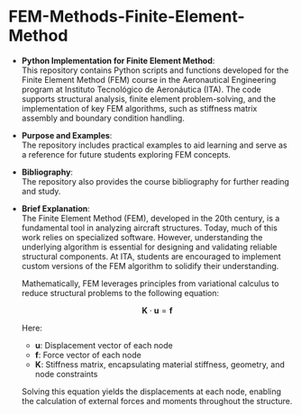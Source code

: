 # FEM-Methods-Finite-Element-Method

- **Python Implementation for Finite Element Method**:  
  This repository contains Python scripts and functions developed for the Finite Element Method (FEM) course in the Aeronautical Engineering program at Instituto Tecnológico de Aeronáutica (ITA). The code supports structural analysis, finite element problem-solving, and the implementation of key FEM algorithms, such as stiffness matrix assembly and boundary condition handling.

- **Purpose and Examples**:  
  The repository includes practical examples to aid learning and serve as a reference for future students exploring FEM concepts.

- **Bibliography**:  
  The repository also provides the course bibliography for further reading and study.

- **Brief Explanation**:  
  The Finite Element Method (FEM), developed in the 20th century, is a fundamental tool in analyzing aircraft structures. Today, much of this work relies on specialized software. However, understanding the underlying algorithm is essential for designing and validating reliable structural components. At ITA, students are encouraged to implement custom versions of the FEM algorithm to solidify their understanding.

  Mathematically, FEM leverages principles from variational calculus to reduce structural problems to the following equation:
  
  $$
  \textbf{K} \cdot \textbf{u} = \textbf{f}
  $$
  
  Here:  
  - **u**: Displacement vector of each node  
  - **f**: Force vector of each node  
  - **K**: Stiffness matrix, encapsulating material stiffness, geometry, and node constraints  

  Solving this equation yields the displacements at each node, enabling the calculation of external forces and moments throughout the structure.
